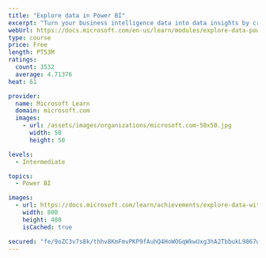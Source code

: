 ```yaml
---
title: "Explore data in Power BI"
excerpt: "Turn your business intelligence data into data insights by creating and configuring Power BI dashboards."
webUrl: https://docs.microsoft.com/en-us/learn/modules/explore-data-power-bi/
type: course
price: Free
length: PT53M
ratings:
  count: 3532
  average: 4.71376
heat: 61

provider:
  name: Microsoft Learn
  domain: microsoft.com
  images:
    - url: /assets/images/organizations/microsoft.com-50x50.jpg
      width: 50
      height: 50

levels:
  - Intermediate

topics:
  - Power BI

images:
  - url: https://docs.microsoft.com/learn/achievements/explore-data-with-power-bi-desktop-social.png
    width: 800
    height: 400
    isCached: true

secured: "fe/9oZC3v7s8k/thhv8KmFmvPKP9fAuhQ4HoWOGqWkwUxg3hA2TbbukL9867wH67gJfLKtjGOWKoz1/YGF2pjWma1NTdSsXH7ROfmYvkzxlOi9a0Boq77K9o4Kj9x2uLWZRPew+JURhpd0aF7ME1A7Z2Y/ZIgEquiFYF++JO1vDbDM2etK8ypsSVHvkbZQcUVZK+S3vNK5/n+iL4OEIjwHJcKHosX1Ox9wRnh1+1tRahvKNHRd/e87aVxM+ysfpR/wdknscA4KcGVJZ+PjABu7YHwlduSjQpGpszH+7tmg5d3GYqOzIXroHVMftVoRV/L/ywU9CaXai6sMxR8+BAZeq6cwZ7n34ZwPbHS/RMeiegt3pOOYb1v6EOyJLnn5ytEFu+1F2iWELkaM4DpX5z6hQkKbvpuuiCwi0Lap4/nqQ=;IjxQNU7rNqgkTEMxJ+mYkw=="
---
```


